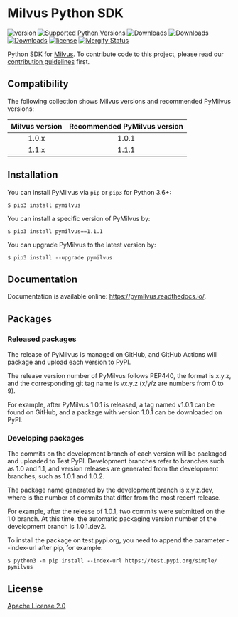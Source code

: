 
# Milvus Python SDK

[![version](https://img.shields.io/pypi/v/pymilvus.svg?color=blue)](https://pypi.org/project/pymilvus/)
[![Supported Python Versions](https://img.shields.io/pypi/pyversions/pymilvus?logo=python&logoColor=blue)](https://pypi.org/project/pymilvus/)
[![Downloads](https://pepy.tech/badge/pymilvus)](https://pepy.tech/project/pymilvus)
[![Downloads](https://pepy.tech/badge/pymilvus/month)](https://pepy.tech/project/pymilvus/month)
[![Downloads](https://pepy.tech/badge/pymilvus/week)](https://pepy.tech/project/pymilvus/week)
[![license](https://img.shields.io/hexpm/l/plug.svg?color=green)](https://github.com/milvus-io/pymilvus/blob/master/LICENSE)
[![Mergify Status][mergify-status]][mergify]

[mergify]: https://mergify.io
[mergify-status]: https://img.shields.io/endpoint.svg?url=https://gh.mergify.io/badges/milvus-io/pymilvus&style=plastic

Python SDK for [Milvus](https://github.com/milvus-io/milvus). To contribute code to this project, please read our [contribution guidelines](https://github.com/milvus-io/milvus/blob/master/CONTRIBUTING.md) first.


## Compatibility
The following collection shows Milvus versions and recommended PyMilvus versions:

|Milvus version| Recommended PyMilvus version |
|:-----:|:-----:|
| 1.0.x | 1.0.1 |
| 1.1.x | 1.1.1 |


## Installation

You can install PyMilvus via `pip` or `pip3` for Python 3.6+:

```shell
$ pip3 install pymilvus
```

You can install a specific version of PyMilvus by:

```shell
$ pip3 install pymilvus==1.1.1
```

You can upgrade PyMilvus to the latest version by:

```shell
$ pip3 install --upgrade pymilvus
```


## Documentation

Documentation is available online: https://pymilvus.readthedocs.io/.


## Packages

### Released packages

The release of PyMilvus is managed on GitHub, and GitHub Actions will package and upload each version to PyPI.

The release version number of PyMilvus follows PEP440, the format is x.y.z, and the corresponding git tag name is vx.y.z (x/y/z are numbers from 0 to 9).

For example, after PyMilvus 1.0.1 is released, a tag named v1.0.1 can be found on GitHub, and a package with version 1.0.1 can be downloaded on PyPI.

### Developing packages

The commits on the development branch of each version will be packaged and uploaded to Test PyPI.
Development branches refer to branches such as 1.0 and 1.1, and version releases are generated from the development branches, such as 1.0.1 and 1.0.2.

The package name generated by the development branch is x.y.z.dev<dist>, where <dist> is the number of commits that differ from the most recent release.

For example, after the release of 1.0.1, two commits were submitted on the 1.0 branch. At this time, the automatic packaging version number of the development branch is 1.0.1.dev2.

To install the package on test.pypi.org, you need to append the parameter --index-url after pip, for example:
```shell
$ python3 -m pip install --index-url https://test.pypi.org/simple/ pymilvus
```


## License
[Apache License 2.0](LICENSE)

